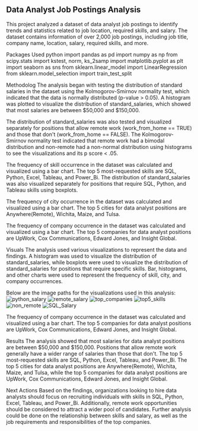 ## Data Analyst Job Postings Analysis

This project analyzed a dataset of data analyst job postings to identify trends and statistics related to job location, required skills, and salary. The dataset contains information of over 2,000 job postings, including job title, company name, location, salary, required skills, and more.

Packages Used
python
import pandas as pd
import numpy as np
from scipy.stats import kstest, norm, ks_2samp
import matplotlib.pyplot as plt
import seaborn as sns
from sklearn.linear_model import LinearRegression
from sklearn.model_selection import train_test_split


Methodolog
The analysis began with testing the distribution of standard salaries in the dataset using the Kolmogorov-Smirnov normality test, which indicated that the data is normally distributed (p-value > 0.05). A histogram was plotted to visualize the distribution of standard_salaries, which showed that most salaries are between $50,000 and $150,000.

The distribution of standard_salaries was also tested and visualized separately for positions that allow remote work (work_from_home == TRUE) and those that don't (work_from_home == FALSE). The Kolmogorov-Smirnov normality test indicated that remote work had a bimodal distribution and non-remote had a non-normal distribution using histograms to see the visualizations and its p score < .05.

The frequency of skill occurrence in the dataset was calculated and visualized using a bar chart. The top 5 most-requested skills are SQL, Python, Excel, Tableau, and Power_Bi. The distribution of standard_salaries was also visualized separately for positions that require SQL, Python, and Tableau skills using boxplots.

The frequency of city occurrence in the dataset was calculated and visualized using a bar chart. The top 5 cities for data analyst positions are Anywhere(Remote), Wichita, Maize, and Tulsa.

The frequency of company occurrence in the dataset was calculated and visualized using a bar chart. The top 5 companies for data analyst positions are UpWork, Cox Communications, Edward Jones, and Insight Global.

Visuals
The analysis used various visualizations to represent the data and findings. A histogram was used to visualize the distribution of standard_salaries, while boxplots were used to visualize the distribution of standard_salaries for positions that require specific skills. Bar, histograms, and other charts were used to represent the frequency of skill, city, and company occurrences.

Below are the image paths for the visualizations used in this analysis:
![python_salary](https://user-images.githubusercontent.com/113561969/224456767-4da9a7d4-997e-4f1c-bc69-9e54a0a49902.png)
![remote_salary](https://user-images.githubusercontent.com/113561969/224456777-a0b3635d-5d33-493e-baa4-cc3739de1cdf.png)
![top_companies](https://user-images.githubusercontent.com/113561969/224456781-999d0aff-1339-4864-81cf-00c81c5b876a.png)
![top5_skills](https://user-images.githubusercontent.com/113561969/224456788-3e289e66-5508-4ff6-ae20-b74cc8a17aa9.png)
![non_remote](https://user-images.githubusercontent.com/113561969/224456794-865aefe6-255a-41d4-a0c5-41d4f670863a.png)
![SQL_Salary](https://user-images.githubusercontent.com/113561969/224456797-7350ae56-9a23-4e60-abbc-eaa288eeeeb1.png)


The frequency of company occurrence in the dataset was calculated and visualized using a bar chart. The top 5 companies for data analyst positions are UpWork, Cox Communications, Edward Jones, and Insight Global.

Results
The analysis showed that most salaries for data analyst positions are between $50,000 and $150,000. Positions that allow remote work generally have a wider range of salaries than those that don't. The top 5 most-requested skills are SQL, Python, Excel, Tableau, and Power_Bi. The top 5 cities for data analyst positions are Anywhere(Remote), Wichita, Maize, and Tulsa, while the top 5 companies for data analyst positions are UpWork, Cox Communications, Edward Jones, and Insight Global.

Next Actions
Based on the findings, organizations looking to hire data analysts should focus on recruiting individuals with skills in SQL, Python, Excel, Tableau, and Power_Bi. Additionally, remote work opportunities should be considered to attract a wider pool of candidates. Further analysis could be done on the relationship between skills and salary, as well as the job requirements and responsibilities of the top companies.
